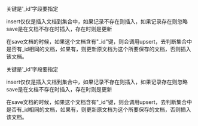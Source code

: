 关键是'_id'字段要指定

insert仅仅是插入文档到集合中，如果记录不存在则插入，如果记录存在则忽略
save是在文档不存在时插入，存在时则是更新

在save文档的时候，如果这个文档含有"_id"键，则会调用upsert，去判断集合中是否有_id相同的文档，如果有，则更新原文档为这个所要保存的文档，否则插入该文档。

关键是'_id'字段要指定

insert仅仅是插入文档到集合中，如果记录不存在则插入，如果记录存在则忽略
save是在文档不存在时插入，存在时则是更新

在save文档的时候，如果这个文档含有"_id"键，则会调用upsert，去判断集合中是否有_id相同的文档，如果有，则更新原文档为这个所要保存的文档，否则插入该文档。